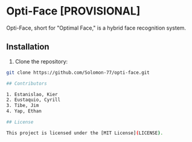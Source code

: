 # Opti-Face [PROVISIONAL]

Opti-Face, short for "Optimal Face," is a hybrid face recognition system.

## Installation

1. Clone the repository:
```bash
git clone https://github.com/Solomon-77/opti-face.git

## Contributors

1. Estanislao, Kier
2. Eustaquio, Cyrill
3. Tibe, Jim
4. Yap, Ethan

## License

This project is licensed under the [MIT License](LICENSE).